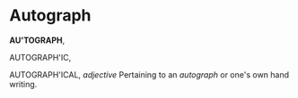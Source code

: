 # Autograph

**AU'TOGRAPH**,

AUTOGRAPH'IC,

AUTOGRAPH'ICAL, _adjective_ Pertaining to an _autograph_ or one's own hand writing.